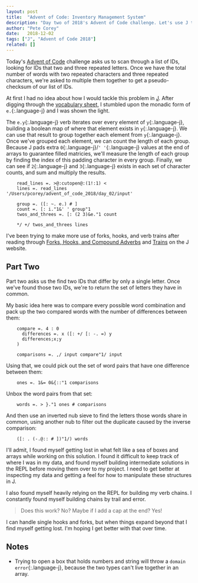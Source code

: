 ```yaml
---
layout: post
title:  "Advent of Code: Inventory Management System"
description: "Day two of 2018's Advent of Code challenge. Let's use J to count occurances of letters in a string."
author: "Pete Corey"
date:   2018-12-02
tags: ["J", "Advent of Code 2018"]
related: []
---
```


Today's [Advent of Code](http://jsoftware.com/) challenge asks us to scan through a list of IDs, looking for IDs that two and three repeated letters. Once we have the total number of words with two repeated characters and three repeated characters, we're asked to multiple them together to get a pseudo-checksum of our list of IDs.

At first I had no idea about how I would tackle this problem in [J](http://jsoftware.com/). After digging through the [vocabulary sheet](http://www.jsoftware.com/help/dictionary/vocabul.htm), I stumbled upon the monadic form of `e.`{:.language-j} and I was shown the light.

The `e.y`{:.language-j} verb iterates over every element of `y`{:.language-j}, building a boolean map of where that element exists in `y`{:.language-j}. We can use that result to group together each element from `y`{:.language-j}. Once we've grouped each element, we can count the length of each group. Because J pads extra `0`{:.language-j}/`' '`{:.language-j} values at the end of arrays to guarantee filled matricies, we'll measure the length of each group by finding the index of this padding character in every group. Finally, we can see if `2`{:.language-j} and `3`{:.language-j} exists in each set of character counts, and sum and multiply the results.

<pre class='language-j'><code class='language-j'>    read_lines =. >@:cutopen@:(1!:1) <
    lines =. read_lines '/Users/pcorey/advent_of_code_2018/day_02/input'

    group =. ([: ~. e.) # ]
    count =. [: i."1&' ' group"1
    twos_and_threes =. [: (2 3)&e."1 count

    */ +/ twos_and_threes lines
</code></pre>

I've been trying to make more use of forks, hooks, and verb trains after reading through [Forks, Hooks, and Compound Adverbs](http://www.jsoftware.com/help/jforc/forks_hooks_and_compound_adv.htm) and [Trains](http://www.jsoftware.com/help/dictionary/dictf.htm) on the J website.

## Part Two


Part two asks us the find two IDs that differ by only a single letter. Once we've found those two IDs, we're to return the set of letters they have in common.

My basic idea here was to compare every possible word combination and pack up the two compared words with the number of differences between them:

<pre class='language-j'><code class='language-j'>    compare =. 4 : 0
      differences =. x ([: +/ [: -. =) y
      differences;x;y
    )

    comparisons =. ,/ input compare"1/ input
</code></pre>

Using that, we could pick out the set of word pairs that have one difference between them:

<pre class='language-j'><code class='language-j'>    ones =. 1&= 0&{::"1 comparisons
</code></pre>

Unbox the word pairs from that set:

<pre class='language-j'><code class='language-j'>    words =. > }."1 ones # comparisons
</code></pre>

And then use an inverted nub sieve to find the letters those words share in common, using another nub to filter out the duplicate caused by the inverse comparison:

<pre class='language-j'><code class='language-j'>    ([: . (-.@:: # ])"1/) words
</code></pre>

I'll admit, I found myself getting lost in what felt like a sea of boxes and arrays while working on this solution. I found it difficult to keep track of where I was in my data, and found myself building intermediate solutions in the REPL before moving them over to my project. I need to get better at inspecting my data and getting a feel for how to manipulate these structures in J.

I also found myself heavily relying on the REPL for building my verb chains. I constantly found myself building chains by trail and error.

> Does this work? No? Maybe if I add a cap at the end? Yes!

I can handle single hooks and forks, but when things expand beyond that I find myself getting lost. I'm hoping I get better with that over time.

## Notes

- Trying to open a box that holds numbers and string will throw a `domain error`{:.language-j}, because the two types can't live together in an array.
